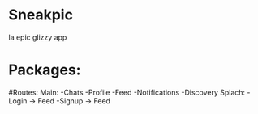 # Sneakpic
la epic glizzy app
# Packages:

#Routes:
Main:
  -Chats
  -Profile
  -Feed
  -Notifications
  -Discovery
Splach:
  -Login -> Feed
  -Signup -> Feed

  
